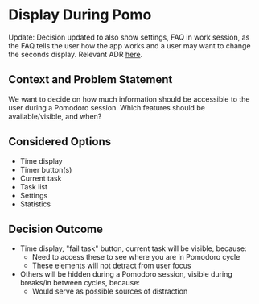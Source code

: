 # Display During Pomo

Update: Decision updated to also show settings, FAQ in work session, as the FAQ tells the user how the app works and a user may want to change the seconds display.
Relevant ADR [here](./022421-Icons-Vs-Nav-Bar.md).

## Context and Problem Statement

We want to decide on how much information should be accessible to the user during a Pomodoro session.
Which features should be available/visible, and when?

## Considered Options

* Time display
* Timer button(s)
* Current task
* Task list
* Settings
* Statistics

## Decision Outcome

- Time display, "fail task" button, current task will be visible, because:
  - Need to access these to see where you are in Pomodoro cycle
  - These elements will not detract from user focus
- Others will be hidden during a Pomodoro session, visible during breaks/in between cycles, because:
  - Would serve as possible sources of distraction
